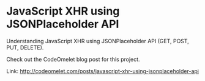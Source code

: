 # JavaScript XHR using JSONPlaceholder API

Understanding JavaScript XHR using JSONPlaceholder API (GET, POST, PUT, DELETE). 

Check out the CodeOmelet blog post for this project.

Link: http://codeomelet.com/posts/javascript-xhr-using-jsonplaceholder-api